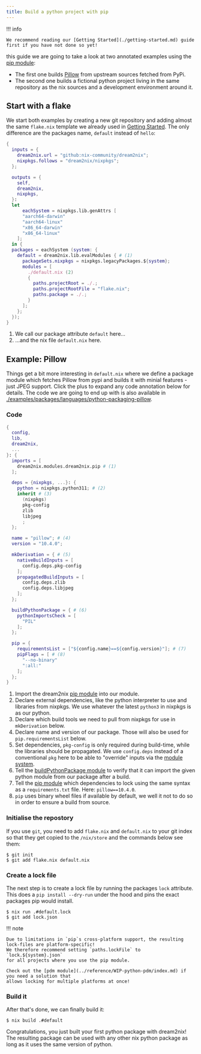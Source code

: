 ```yaml
---
title: Build a python project with pip
---
```


!!! info

    We recommend reading our [Getting Started](./getting-started.md) guide first if you have not done so yet!

this guide we are going to take a look at two annotated examples using the [pip module](../reference/pip/index.md):

- The first one builds [Pillow](https://python-pillow.org/) from upstream sources fetched from PyPi.
- The second one builds a fictional python project living in the same repository as the nix sources
  and a development environment around it.

## Start with a flake

We start both examples by creating a new git repository and adding almost the same `flake.nix` template we already used in [Getting Started](./getting-started.md#start-a-project). The only difference
are the packages name, `default` instead of `hello`:

```nix title="flake.nix"
{
  inputs = {
    dream2nix.url = "github:nix-community/dream2nix";
    nixpkgs.follows = "dream2nix/nixpkgs";
  };

  outputs = {
    self,
    dream2nix,
    nixpkgs,
  }:
  let
      eachSystem = nixpkgs.lib.genAttrs [
      "aarch64-darwin"
      "aarch64-linux"
      "x86_64-darwin"
      "x86_64-linux"
    ];
  in {
  packages = eachSystem (system: {
    default = dream2nix.lib.evalModules { # (1)
      packageSets.nixpkgs = nixpkgs.legacyPackages.${system};
      modules = [
        ./default.nix (2)
        {
          paths.projectRoot = ./.;
          paths.projectRootFile = "flake.nix";
          paths.package = ./.;
        }
      ];
    };
  });
}
```

1. We call our package attribute `default` here...
2. ...and the nix file `default.nix` here.

## Example: Pillow

Things get a bit more interesting in `default.nix` where we define a package module which fetches Pillow from pypi and builds it with minial features - just JPEG support. Click the plus to expand any code annotation below for details.
The code we are going to end up with is also available in [./examples/packages/languages/python-packaging-pillow](https://github.com/nix-community/dream2nix/tree/main/examples/packages/languages/python-packaging-pillow).

### Code

```nix title="default.nix"
{
  config,
  lib,
  dream2nix,
  ...
}: {
  imports = [
    dream2nix.modules.dream2nix.pip # (1)
  ];

  deps = {nixpkgs, ...}: {
    python = nixpkgs.python311; # (2)
    inherit # (3)
      (nixpkgs)
      pkg-config
      zlib
      libjpeg
      ;
  };

  name = "pillow"; # (4)
  version = "10.4.0";

  mkDerivation = { # (5)
    nativeBuildInputs = [
      config.deps.pkg-config
    ];
    propagatedBuildInputs = [
      config.deps.zlib
      config.deps.libjpeg
    ];
  };

  buildPythonPackage = { # (6)
    pythonImportsCheck = [
      "PIL"
    ];
  };

  pip = {
    requirementsList = ["${config.name}==${config.version}"]; # (7)
    pipFlags = [ # (8)
      "--no-binary"
      ":all:"
    ];
  };
}
```

1. Import the dream2nix [pip module](../reference/pip/index.md) into our module.
2. Declare external dependencies, like the python interpreter to use and libraries from nixpkgs. We use whatever the latest `python3` in nixpkgs is as our python.
3. Declare which build tools we need to pull from nixpkgs for use in `mkDerivation` below.
4. Declare name and version of our package. Those will also be used for `pip.requirementsList` below.
5. Set dependencies, `pkg-config` is only required
during build-time, while the libraries should be propagated. We use `config.deps` instead of a conventional `pkg` here to be able to "override" inputs via the [module system](../modules.md).
6. Tell the [buildPythonPackage module](../reference/buildPythonPackage/index.md) to verify that it can import the given python module from our package after a build.
7. Tell the [pip module](../reference/pip/index.md) which dependencies to lock using the same syntax as 
a `requirements.txt` file. Here: `pillow==10.4.0`.
8. `pip` uses binary wheel files if available by default, we well it not to do so in order to ensure
a build from source.

### Initialise the repostory

If you use `git`, you need to add `flake.nix` and `default.nix` to your git index so that they get copied to the `/nix/store` and the commands below see them:

```shell-session
$ git init
$ git add flake.nix default.nix
```

### Create a lock file

The next step is to create a lock file by running the packages `lock` attribute. This does a `pip install --dry-run` under the hood and pins the exact packages pip would install.

```shell-session
$ nix run .#default.lock
$ git add lock.json
```

!!! note

    Due to limitations in `pip`s cross-platform support, the resulting
    lock-files are platform-specific!
    We therefore recommend setting `paths.lockFile` to `lock.${system}.json`
    for all projects where you use the pip module.

    Check out the [pdm module](../reference/WIP-python-pdm/index.md) if you need a solution that
    allows locking for multiple platforms at once!

### Build it

After that's done, we can finally build it:

```shell-session
$ nix build .#default
```

Congratulations, you just built your first python package with dream2nix! The resulting package can be used with any other nix python package as long as it uses the same version of python.


